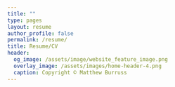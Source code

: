 ```yaml
---
title: ""
type: pages
layout: resume
author_profile: false
permalink: /resume/
title: Resume/CV
header:
  og_image: /assets/image/website_feature_image.png
  overlay_image: /assets/images/home-header-4.png
  caption: Copyright © Matthew Burruss
---
```


